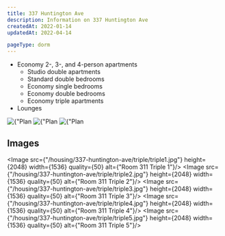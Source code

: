 ```yaml
---
title: 337 Huntington Ave
description: Information on 337 Huntington Ave
createdAt: 2022-01-14
updatedAt: 2022-04-14

pageType: dorm
---
```


<Expandable title="Dorm Information" variant="gray">

- Economy 2-, 3-, and 4-person apartments
  - Studio double apartments
  - Standard double bedrooms
  - Economy single bedrooms
  - Economy double bedrooms
  - Economy triple apartments
- Lounges

</Expandable>

<Expandable title="Floor Plans" variant="gray">
<div className="grid grid-cols-1 gap-base">
  <Image src={"/housing/337-huntington-ave/plans/plan1.jpg"} height={221} width={374} quality={50} alt={"Plan 1"}/>
  <Image src={"/housing/337-huntington-ave/plans/plan2.jpg"} height={448} width={361} quality={50} alt={"Plan 2"}/>
  <Image src={"/housing/337-huntington-ave/plans/plan3.jpg"} height={323} width={224} quality={50} alt={"Plan 3"}/>
</div>
</Expandable>

## Images

<Expandable title="Economy Three Person: 1 double + 1 single" icon="image">
<div className="grid grid-cols-1 md:grid-cols-2 gap-base">

<Image src={"/housing/337-huntington-ave/triple/triple1.jpg"} height={2048} width={1536} quality={50} alt={"Room 311 Triple 1"}/>
<Image src={"/housing/337-huntington-ave/triple/triple2.jpg"} height={2048} width={1536} quality={50} alt={"Room 311 Triple 2"}/>
<Image src={"/housing/337-huntington-ave/triple/triple3.jpg"} height={2048} width={1536} quality={50} alt={"Room 311 Triple 3"}/>
<Image src={"/housing/337-huntington-ave/triple/triple4.jpg"} height={2048} width={1536} quality={50} alt={"Room 311 Triple 4"}/>
<Image src={"/housing/337-huntington-ave/triple/triple5.jpg"} height={2048} width={1536} quality={50} alt={"Room 311 Triple 5"}/>

</div>
</Expandable>
